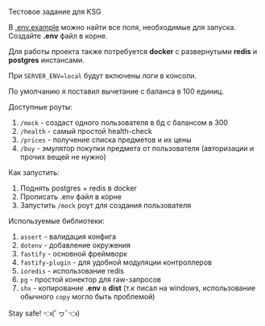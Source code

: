 Тестовое задание для KSG

В [.env.example](.env.example) можно найти все поля, необходимые для запуска. Создайте **.env** файл в корне.

Для работы проекта также потребуется **docker** с развернутыми **redis** и **postgres** инстансами.

При `SERVER_ENV=local` будут включены логи в консоли.

По умолчанию я поставил вычетание с баланса в 100 единиц.

Доступные роуты:
1. `/mock` - создаст одного пользователя в бд с балансом в 300
2. `/health` - самый простой health-check
3. `/prices` - получение списка предметов и их цены
4. `/buy` - эмулятор покупки предмета от пользователя (авторизации и прочих вещей не нужно)

Как запустить:
1. Поднять postgres + redis в docker
2. Прописать .env файл в корне
3. Запустить `/mock` роут для создания пользователя

Используемые библиотеки:
1. `assert` - валидация конфига
2. `dotenv` - добавление окружения
3. `fastify` - основной фреймворк
4. `fastify-plugin` - для удобной модуляции контроллеров
5. `ioredis` - использование redis
6. `pg` - простой конектор для raw-запросов
7. `shx` - копирование **.env** в **dist** (т.к писал на windows, использование обычного `copy` могло быть проблемой)

Stay safe! 👈(ﾟヮﾟ👈)